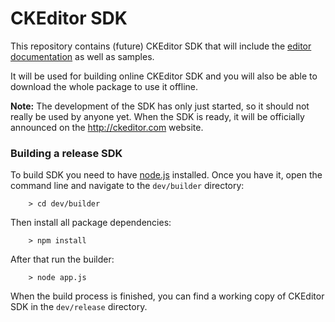 # CKEditor SDK #

This repository contains (future) CKEditor SDK that will include the [editor documentation](http://docs.ckeditor.com/) as well as samples.

It will be used for building online CKEditor SDK and you will also be able to download the whole package to use it offline.

**Note:** The development of the SDK has only just started, so it should not really be used by anyone yet. When the SDK is ready, it will be officially announced on the <http://ckeditor.com> website.

### Building a release SDK

To build SDK you need to have [node.js](http://nodejs.org) installed. Once you have it, open the command line and navigate to the `dev/builder` directory:

        > cd dev/builder

Then install all package dependencies:

        > npm install

After that run the builder:

        > node app.js

When the build process is finished, you can find a working copy of CKEditor SDK in the `dev/release` directory.